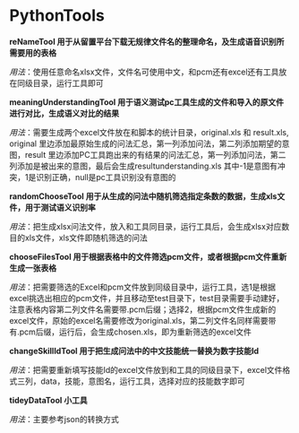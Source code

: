 # PythonTools
**reNameTool 用于从留置平台下载无规律文件名的整理命名，及生成语音识别所需要用的表格**
  
  *用法*：使用任意命名xlsx文件，文件名可使用中文，和pcm还有excel还有工具放在同级目录，运行工具即可
  
**meaningUnderstandingTool 用于语义测试pc工具生成的文件和导入的原文件进行对比，生成语义对比的结果**
  
  *用法*：需要生成两个excel文件放在和脚本的统计目录，original.xls 和 result.xls, original 里边添加最原始生成的问法汇总，第一列添加问法，第二列添加期望的意图，result 里边添加PC工具跑出来的有结果的问法汇总，第一列添加问法，第二列添加是被出来的意图，最后会生成resultunderstanding.xls 其中-1是意图有冲突，1是识别正确，null是pc工具识别没有意图的

**randomChooseTool 用于从生成的问法中随机筛选指定条数的数据，生成xls文件，用于测试语义识别率**

  *用法*：把生成xlsx问法文件，放入和工具同目录，运行工具后，会生成xlsx对应数目的xls文件，xls文件即随机筛选的问法

**chooseFilesTool 用于根据表格中的文件筛选pcm文件，或者根据pcm文件重新生成一张表格**

  *用法*：把需要筛选的Excel和pcm文件放到同级目录中，运行工具，选1是根据excel挑选出相应的pcm文件，并且移动至test目录下，test目录需要手动建好，注意表格内容第二列文件名需要带.pcm后缀；选择2，根据pcm文件生成新的excel文件，原始的excel名需要修改为original.xls，第二列文件名同样需要带有.pcm后缀，运行后，会生成chosen.xls，即为重新筛选的excel文件

**changeSkillIdTool 用于把生成问法中的中文技能统一替换为数字技能Id**

  *用法*：把需要重新填写技能Id的excel文件放到和工具的同级目录下，excel文件格式三列，data，技能，意图名，运行工具，选择对应的技能数字即可

**tideyDataTool 小工具**

  *用法*：主要参考json的转换方式